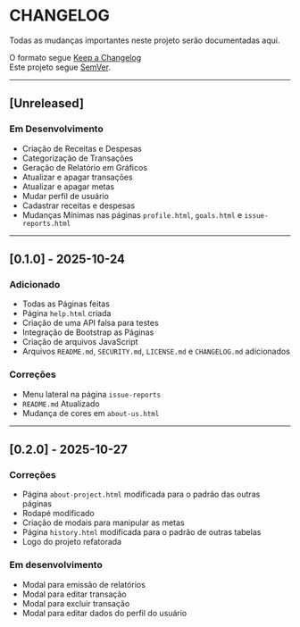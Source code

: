 # CHANGELOG

Todas as mudanças importantes neste projeto serão documentadas aqui.

O formato segue [Keep a Changelog](https://keepachangelog.com/pt-BR/1.0.0/)  
Este projeto segue [SemVer](https://semver.org/lang/pt-BR/).

---

## [Unreleased]

### Em Desenvolvimento
- Criação de Receitas e Despesas
- Categorização de Transações
- Geração de Relatório em Gráficos
- Atualizar e apagar transações
- Atualizar e apagar metas
- Mudar perfil de usuário
- Cadastrar receitas e despesas
- Mudanças Mínimas nas páginas `profile.html`, `goals.html` e `issue-reports.html`

---

## [0.1.0] - 2025-10-24

### Adicionado
- Todas as Páginas feitas
- Página `help.html` criada
- Criação de uma API falsa para testes
- Integração de Bootstrap as Páginas
- Criação de arquivos JavaScript
- Arquivos `README.md`, `SECURITY.md`, `LICENSE.md` e `CHANGELOG.md` adicionados

### Correções
- Menu lateral na página `issue-reports`
- `README.md` Atualizado
- Mudança de cores em `about-us.html`

---

## [0.2.0] - 2025-10-27

### Correções
- Página `about-project.html` modificada para o padrão das outras páginas
- Rodapé modificado
- Criação de modais para manipular as metas
- Página `history.html` modificada para o padrão de outras tabelas
- Logo do projeto refatorada

### Em desenvolvimento
- Modal para emissão de relatórios
- Modal para editar transação
- Modal para excluir transação
- Modal para editar dados do perfil do usuário